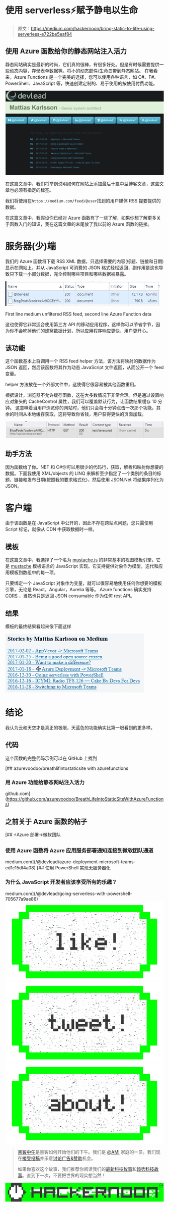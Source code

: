 # 使用 serverless⚡赋予静电以生命

> 原文：<https://medium.com/hackernoon/bring-static-to-life-using-serverless-e722be5eaf84>

## 使用 Azure 函数给你的静态网站注入活力

静态网站确实是最新的时尚，它们真的很棒，有很多好处。但是有时候需要提供一些动态内容，存储表单数据等。将小的动态部件/生命岛带到静态网站。
在我看来，Azure Functions 是一个完美的选择，您可以使用各种语言，如 C#、F#、PowerShell、JavaScript 等，快速创建定制的、易于使用的按使用付费功能。

![](img/fcac33c64da30e0b351da91d84c3f31b.png)

在这篇文章中，我们将举例说明如何在网站上添加最后十篇中型博客文章，这些文章也必须有指定的标签。

我们将使用在`https://medium.com/feed/@user`找到的用户媒体 RSS 提要提供的数据。

在这篇文章中，我假设你已经对 Azure 函数有了一些了解，如果你想了解更多关于函数入门的知识，我在这篇文章的末尾放了我以前的 Azure 函数的链接。

# 服务器(少)端

我们的 Azure 函数将下载 RSS XML 数据，只选择需要的内容(标题、链接和日期)显示在网站上，并从 JavaScript 可消费的 JSON 格式轻松返回，副作用是这也导致只下载一小部分数据，完全控制哪些项目和哪些数据被暴露。

![](img/30373cee244ff3dbc97521830b53b44b.png)

First line medium unfiltered RSS feed, second line Azure Function data

这也使得它非常适合使用第三方 API 的移动应用程序，这样你可以节省字节，因为你不会吃掉他们的蜂窝数据计划，所以应用程序响应更快，用户更开心。

## 该功能

这个函数基本上将调用一个 RSS feed helper 方法，该方法将映射的数据作为 JSON 返回，然后该函数将其作为动态 JavaScript 文件返回，从而公开一个 feed 变量。

helper 方法放在一个外部文件中，这使得它很容易被其他函数重用。

根据设计，浏览器不允许缓存函数，这在大多数情况下非常合理。但是通过设置响应对象头的 CacheControl 属性，我们可以覆盖默认行为，让函数结果缓存 10 分钟。
这意味着当用户浏览你的网站时，他们只会每十分钟点击一次那个功能，其余的时间从本地缓存获取，这将导致你省钱，用户获得更快的页面加载。

![](img/86574471da9f0d6c19a27a53cca6afcc.png)

## 助手方法

因为函数给了你。NET 和 C#你可以用很少的代码行，获取，解析和映射你想要的数据。下面我使用 XML/objects 的 LINQ 来解析至少指定了一个类别的条目的标题、链接和发布日期(按照我的要求格式化)，然后使用 JSON.Net 将结果序列化为 JSON。

# 客户端

由于该函数是在 JavaScript 中公开的，因此不存在跨站点问题，您只需使用 Script 标记，就像从 CDN 中获取数据时一样。

## 模板

在这篇文章中，我选择了一个名为 [mustache.js](https://github.com/janl/mustache.js/) 的非常基本的视图模板引擎，它是 [mustache](http://mustache.github.io/) 模板语言的 JavaScript 实现。它支持提供对象作为模型，迭代和应用模板到数组中的每一项。

只要绑定一个 JavaScript 对象作为变量，就可以很容易地使用任何你想要的模板引擎，无论是 React，Angular，Aurelia 等等。
Azure functions 确实支持 [CORS](https://en.wikipedia.org/wiki/Cross-origin_resource_sharing) ，当然也只是返回 JSON consumable 作为任何 rest API。

## 结果

模板的最终结果看起来像下面这样

![](img/3b11b1c5ba1df080f1cc133045254aa3.png)

# 结论

我认为云和天空才是真正的极限，天蓝色的功能确实比第一眼看到的更多样。

## 代码

这个函数的完整代码示例可以在 GitHub 上找到

[](https://github.com/azurevoodoo/BreathLifeIntoStaticSiteWithAzureFunctions) [## azurevoodoo/breathlifintostaticsite with azurefunctions

### 用 Azure 功能给静态网站注入活力

github.com](https://github.com/azurevoodoo/BreathLifeIntoStaticSiteWithAzureFunctions) 

## 之前关于 Azure 函数的帖子

[](/@devlead/azure-deployment-microsoft-teams-ed1c15df4a08) [## ⚡Azure 部署->微软团队

### 使用 Azure 函数将 Azure 应用服务部署通知连接到微软团队通道

medium.com](/@devlead/azure-deployment-microsoft-teams-ed1c15df4a08) [](/@devlead/going-serverless-with-powershell-705677a9ae86) [## 使用 PowerShell 实现无服务器化

### 为什么 JavaScript 开发者应该享受所有的乐趣？

medium.com](/@devlead/going-serverless-with-powershell-705677a9ae86) [![](img/50ef4044ecd4e250b5d50f368b775d38.png)](http://bit.ly/HackernoonFB)[![](img/979d9a46439d5aebbdcdca574e21dc81.png)](https://goo.gl/k7XYbx)[![](img/2930ba6bd2c12218fdbbf7e02c8746ff.png)](https://goo.gl/4ofytp)

> [黑客中午](http://bit.ly/Hackernoon)是黑客如何开始他们的下午。我们是 [@AMI](http://bit.ly/atAMIatAMI) 家庭的一员。我们现在[接受投稿](http://bit.ly/hackernoonsubmission)并乐意[讨论广告&赞助](mailto:partners@amipublications.com)机会。
> 
> 如果你喜欢这个故事，我们推荐你阅读我们的[最新科技故事](http://bit.ly/hackernoonlatestt)和[趋势科技故事](https://hackernoon.com/trending)。直到下一次，不要把世界的现实想当然！

![](img/be0ca55ba73a573dce11effb2ee80d56.png)